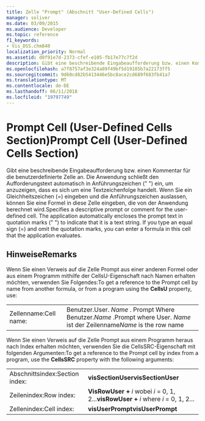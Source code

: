 ```yaml
---
title: Zelle "Prompt" (Abschnitt "User-Defined Cells")
manager: soliver
ms.date: 03/09/2015
ms.audience: Developer
ms.topic: reference
f1_keywords:
- Vis_DSS.chm840
localization_priority: Normal
ms.assetid: d0f91e7d-2373-cfef-e105-fb17e77c7f2d
description: Gibt eine beschreibende Eingabeaufforderung bzw. einen Kommentar für die benutzerdefinierte Zelle an. Die Anwendung schließt den Prompt Text automatisch in Anführungszeichen (), um anzugeben, dass es sich um eine Textzeichenfolge ist. Wenn Sie ein Gleichheitszeichen (=) eingeben und die Anführungszeichen auslassen, können Sie eine Formel in dieser Zelle eingeben, die die Anwendung ausgewertet wird.
ms.openlocfilehash: a7f8757af3e324a89f49bf5d19185b7a22173ff5
ms.sourcegitcommit: 9d60cd82b5413446e5bc8ace2cd689f683fb41a7
ms.translationtype: MT
ms.contentlocale: de-DE
ms.lasthandoff: 06/11/2018
ms.locfileid: "19797749"
---
```

# <a name="prompt-cell-user-defined-cells-section"></a><span data-ttu-id="2fe73-105">Prompt Cell (User-Defined Cells Section)</span><span class="sxs-lookup"><span data-stu-id="2fe73-105">Prompt Cell (User-Defined Cells Section)</span></span>

<span data-ttu-id="2fe73-p102">Gibt eine beschreibende Eingabeaufforderung bzw. einen Kommentar für die benutzerdefinierte Zelle an. Die Anwendung schließt den Aufforderungstext automatisch in Anführungszeichen (" ") ein, um anzuzeigen, dass es sich um eine Textzeichenfolge handelt. Wenn Sie ein Gleichheitszeichen (=) eingeben und die Anführungszeichen auslassen, können Sie eine Formel in diese Zelle eingeben, die von der Anwendung berechnet wird.</span><span class="sxs-lookup"><span data-stu-id="2fe73-p102">Specifies a descriptive prompt or comment for the user-defined cell. The application automatically encloses the prompt text in quotation marks (" ") to indicate that it is a text string. If you type an equal sign (=) and omit the quotation marks, you can enter a formula in this cell that the application evaluates.</span></span>
  
## <a name="remarks"></a><span data-ttu-id="2fe73-109">Hinweise</span><span class="sxs-lookup"><span data-stu-id="2fe73-109">Remarks</span></span>

<span data-ttu-id="2fe73-110">Wenn Sie einen Verweis auf die Zelle Prompt aus einer anderen Formel oder aus einem Programm mithilfe der CellsU-Eigenschaft nach Namen erhalten möchten, verwenden Sie Folgendes:</span><span class="sxs-lookup"><span data-stu-id="2fe73-110">To get a reference to the Prompt cell by name from another formula, or from a program using the **CellsU** property, use:</span></span> 
  
|||
|:-----|:-----|
| <span data-ttu-id="2fe73-111">Zellenname:</span><span class="sxs-lookup"><span data-stu-id="2fe73-111">Cell name:</span></span>  <br/> | <span data-ttu-id="2fe73-112">Benutzer.</span><span class="sxs-lookup"><span data-stu-id="2fe73-112">User.</span></span>  <span data-ttu-id="2fe73-113">*Name* . Prompt Where Benutzer.</span><span class="sxs-lookup"><span data-stu-id="2fe73-113">*Name*  .Prompt            where User.</span></span>  <span data-ttu-id="2fe73-114">*Name* ist der Zeilenname</span><span class="sxs-lookup"><span data-stu-id="2fe73-114">*Name*  is the row name</span></span>  <br/> |
   
<span data-ttu-id="2fe73-115">Wenn Sie einen Verweis auf die Zelle Prompt aus einem Programm heraus nach Index erhalten möchten, verwenden Sie die CellsSRC-Eigenschaft mit folgenden Argumenten:</span><span class="sxs-lookup"><span data-stu-id="2fe73-115">To get a reference to the Prompt cell by index from a program, use the **CellsSRC** property with the following arguments:</span></span> 
  
|||
|:-----|:-----|
| <span data-ttu-id="2fe73-116">Abschnittsindex:</span><span class="sxs-lookup"><span data-stu-id="2fe73-116">Section index:</span></span>  <br/> |<span data-ttu-id="2fe73-117">**visSectionUser**</span><span class="sxs-lookup"><span data-stu-id="2fe73-117">**visSectionUser**</span></span> <br/> |
| <span data-ttu-id="2fe73-118">Zeilenindex:</span><span class="sxs-lookup"><span data-stu-id="2fe73-118">Row index:</span></span>  <br/> |<span data-ttu-id="2fe73-119">**VisRowUser +** *i* wobei *i* = 0, 1, 2...</span><span class="sxs-lookup"><span data-stu-id="2fe73-119">**visRowUser +** *i*            where  *i*  = 0, 1, 2...</span></span>  <br/> |
| <span data-ttu-id="2fe73-120">Zellenindex:</span><span class="sxs-lookup"><span data-stu-id="2fe73-120">Cell index:</span></span>  <br/> |<span data-ttu-id="2fe73-121">**visUserPrompt**</span><span class="sxs-lookup"><span data-stu-id="2fe73-121">**visUserPrompt**</span></span> <br/> |
   

